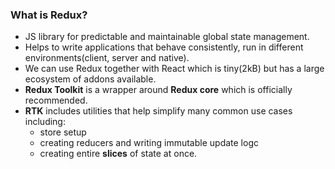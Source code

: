 ### What is Redux?

- JS library for predictable and maintainable global state management.
- Helps to write applications that behave consistently, run in different environments(client, server and native).
- We can use Redux together with React which is tiny(2kB) but has a large ecosystem of addons available.
- **Redux Toolkit** is a wrapper around **Redux core** which is officially recommended.
- **RTK** includes utilities that help simplify many common use cases including:
  - store setup
  - creating reducers and writing immutable update logc
  - creating entire **slices** of state at once.